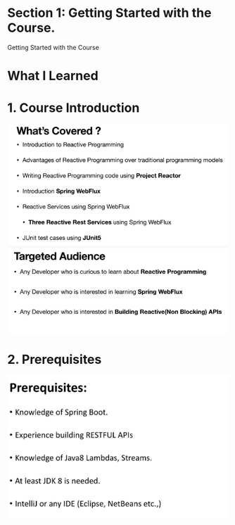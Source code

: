# Section 1: Getting Started with the Course.

Getting Started with the Course

# What I Learned

# 1. Course Introduction

<img src="whatIsCovered.PNG" alt="reactive programming" width="700"/>

<br>

<img src="targetAudiance.PNG" alt="reactive programming" width="700"/>

# 2. Prerequisites

<img src="Prerequisites.PNG" alt="reactive programming" width="700"/>
